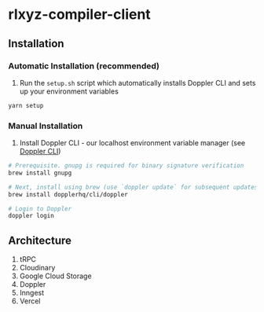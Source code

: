 # rlxyz-compiler-client

## Installation

### Automatic Installation (recommended)

1. Run the `setup.sh` script which automatically installs Doppler CLI and sets up your environment variables

```zsh
yarn setup
```

### Manual Installation

1. Install Doppler CLI - our localhost environment variable manager (see [Doppler CLI](https://docs.doppler.com/docs/install-cli))

```zsh
# Prerequisite. gnupg is required for binary signature verification
brew install gnupg

# Next, install using brew (use `doppler update` for subsequent updates)
brew install dopplerhq/cli/doppler

# Login to Doppler
doppler login
```

## Architecture

1. tRPC
2. Cloudinary
3. Google Cloud Storage
4. Doppler
5. Inngest
6. Vercel
